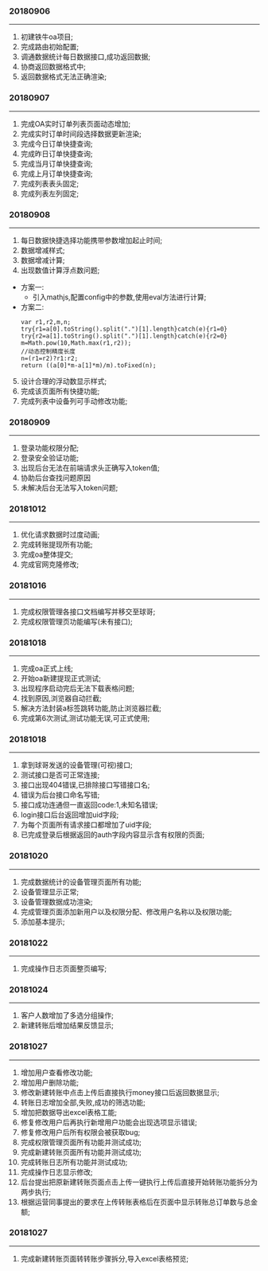 
### 20180906
---
1. 初建铁牛oa项目;
2. 完成路由初始配置;
3. 调通数据统计每日数据接口,成功返回数据;
4. 协商返回数据格式中;
5. 返回数据格式无法正确渲染;

### 20180907
---
1. 完成OA实时订单列表页面动态增加;
2. 完成实时订单时间段选择数据更新渲染;
3. 完成今日订单快捷查询;
4. 完成昨日订单快捷查询;
5. 完成当月订单快捷查询;
6. 完成上月订单快捷查询;
7. 完成列表表头固定;
8. 完成列表左列固定;

### 20180908
---
1. 每日数据快捷选择功能携带参数增加起止时间;
2. 数据增减样式;
3. 数据增减计算;
4. 出现数值计算浮点数问题;
- 方案一:
   - 引入mathjs,配置config中的参数,使用eval方法进行计算;
- 方案二:
    ```
    var r1,r2,m,n;
    try{r1=a[0].toString().split(".")[1].length}catch(e){r1=0}
    try{r2=a[1].toString().split(".")[1].length}catch(e){r2=0}
    m=Math.pow(10,Math.max(r1,r2));
    //动态控制精度长度
    n=(r1=r2)?r1:r2;
    return ((a[0]*m-a[1]*m)/m).toFixed(n);
    ```
5. 设计合理的浮动数显示样式;
6. 完成该页面所有快捷功能;
7. 完成列表中设备列可手动修改功能;

### 20180909
---
1. 登录功能权限分配;
2. 登录安全验证功能;
3. 出现后台无法在前端请求头正确写入token值;
4. 协助后台查找问题原因
5. 未解决后台无法写入token问题;

### 20181012
---
1. 优化请求数据时过度动画;
2. 完成转账提现所有功能;
3. 完成oa整体提交;
4. 完成官网克隆修改;

### 20181016
---
1. 完成权限管理各接口文档编写并移交至球哥;
2. 完成权限管理页功能编写(未有接口);

### 20181018
---
1. 完成oa正式上线;
2. 开始oa新建提现正式测试;
3. 出现程序启动完后无法下载表格问题;
4. 找到原因,浏览器自动拦截;
5. 解决方法封装a标签跳转功能,防止浏览器拦截;
6. 完成第6次测试,测试功能无误,可正式使用;

### 20181018
---
1. 拿到球哥发送的设备管理(可视)接口;
2. 测试接口是否可正常连接;
3. 接口出现404错误,已排除接口写错接口名;
4. 错误为后台接口命名写错;
5. 接口成功连通但一直返回code:1,未知名错误;
6. login接口后台返回增加uid字段;
7. 为每个页面所有请求接口都增加了uid字段;
8. 已完成登录后根据返回的auth字段内容显示含有权限的页面;

### 20181020
---
1. 完成数据统计的设备管理页面所有功能;
2. 设备管理显示正常;
3. 设备管理数据成功渲染;
4. 完成管理页面添加新用户以及权限分配、修改用户名称以及权限功能;
5. 添加基本提示;

### 20181022
---
1. 完成操作日志页面整页编写;

### 20181024
---
1. 客户人数增加了多选分组操作;
2. 新建转账后增加结果反馈显示;

### 20181027
---
1. 增加用户查看修改功能;
2. 增加用户删除功能;
3. 修改新建转账中点击上传后直接执行money接口后返回数据显示;
4. 转账日志增加全部,失败,成功的筛选功能;
5. 增加把数据导出excel表格工能;
6. 修复修改用户后再执行新增用户功能会出现选项显示错误;
7. 修复修改用户后所有权限会被获取bug;
8. 完成权限管理页面所有功能并测试成功;
9. 完成新建转账页面所有功能并测试成功;
10. 完成转账日志所有功能并测试成功;
11. 完成操作日志显示修改;
12. 后台提出把原新建转账页面点击上传一键执行上传后直接开始转账功能拆分为两步执行;
13. 根据运营同事提出的要求在上传转账表格后在页面中显示转账总订单数与总金额;

### 20181027
---
1. 完成新建转账页面转转账步骤拆分,导入excel表格预览;

